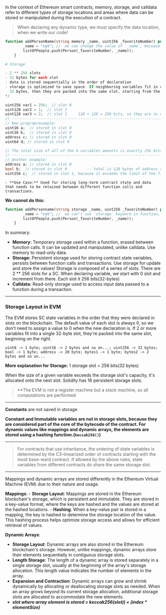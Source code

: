In the context of Ethereum smart contracts, memory, storage, and calldata refer to different types of storage locations and areas where data can be stored or manipulated during the execution of a contract.

> When declaring any dynamic type, we must specify the data location, when we write our code!

```php
function addPersonName(string memory _name, uint256 _favoriteNumber) public {
		_name = "cat"; //  we can change the value of `_name`, becuase we use `memory`, not `calldata`
        listOfPeople.push(Person(_favoriteNumber, _name));
    }
```

```php
# Storage

- 2 ** 256 slots
- 32 bytes for each slot
- data is stored sequentially in the order of declaration
- storage is optimized to save space. If neighboring variables fit in a single
  32 bytes, then they are packed into the same slot, starting from the right
*/
```
```php
uint256 var1 = 256;  // slot 0
uint128 var2 = 1;  // slot 1
uint128 var3 = 2;  // slot 1     128 + 128 = 256 bits, so they are in one slot
// -------------------------------------------------------------------------------
// New program/example:
uint16 a;  // stored in slot 0
uint16 b;  // stored in slot 0
address c; // stored in slot 0
uint64 d; // stored in slot 0

// The total size of all of the 4 variables amounts is exactly 256 bits, which mean that they get packed into one single storage slot
// -------------------------------------------------------------------------------
// Another example:
address a; // stored in slot 0
bool b;  // stored in slot 0         -- total is 128 bytes of address and boolean value
uint256 c;  // stored in slot 1, because it exceeds the limit of the first slot
```
    - **Use Case:** Used for storing long-term contract state and data that needs to be retained between different function calls and transactions.

**We cannot do this:**
```php
function addPersonname(string storage _name, uint256 _favoriteNumber) public {
		_name = "cat"; //  we can't use `storage` keyword in function, because in function we'll use state variable `_name` in a short period of time(within a function call). Storage is persistent storing location!
        listOfPeople.push(Person(_favoriteNumber, _name));
    }
```

In summary:

- **Memory:** Temporary storage used within a function, erased between function calls. It can be updated and manipulated, unlike calldata. Use memory to read-only data.
- **Storage:** Persistent storage used for storing contract state variables, persists between function calls and transactions. Use storage for update and store the values! Storage is composed of a series of slots. There are 2 ** 256 slots for a SC. When declaring variable, we start with 0 slot and increment from there. Each slot it 256 bits(32-bytes)
- **Calldata:** Read-only storage used to access input data passed to a function during a transaction.

****
### Storage Layout in EVM

The EVM stores SC state variables in the order that they were declared in slots on the blockchain. The default value of each slot is always 0, so we don't need to assign a value to 0 when the new declaration is.
If 2 or more variables fit into a single 32-byte slot, they're packed into the same slot, beginning on the right.

`uint8 -> 1 byte; uint16 -> 2 bytes and so on...; uint256 -> 32 bytes; bool -> 1 byte; address -> 20 byte; bytes1 -> 1 byte; bytes2 -> 2 bytes and so on...`

**More explanation for Storage:**
1 storage slot = 256 bits(32 bytes)

When the size of a given variable exceeds the storage slot's capacity, it's allocated onto the next slot. Solidity has 16 persistent storage slots.

> **The EVM is not a register machine but a stack machine, so all computations are performed 
****
**Constants** are not saved in storage

**Constant and Immutable variables are not in storage slots, because they are considered part of the core of the bytecode of the contract. For dynamic values like mappings and dynamic arrays, the elements are stored using a hashing function.(`keccak256()`)**
****
> For contracts that use inheritance, the ordering of state variables is determined by the C3-linearized order of contracts starting with the most base-ward contract. If allowed by the above rules, state variables from different contracts do share the same storage slot.
****
Mappings and dynamic arrays are stored differently in the Ethereum Virtual Machine (EVM) due to their nature and usage.

**Mappings**:
    - **Storage Layout**: Mappings are stored in the Ethereum blockchain's storage, which is persistent and immutable. They are stored in a key-value format, where the keys are hashed and the values are stored at the hashed locations.
    - **Hashing**: When a key-value pair is stored in a mapping, the key is hashed to determine the storage location of the value. This hashing process helps optimize storage access and allows for efficient retrieval of values.

**Dynamic Arrays**:
- **Storage Layout**: Dynamic arrays are also stored in the Ethereum blockchain's storage. However, unlike mappings, dynamic arrays store their elements sequentially in contiguous storage slots.
- **Length Storage**: The length of a dynamic array is stored separately in a single storage slot, usually at the beginning of the array's storage allocation. This length value indicates the number of elements in the array.
- **Expansion and Contraction**: Dynamic arrays can grow and shrink dynamically by allocating or deallocating storage slots as needed. When an array grows beyond its current storage allocation, additional storage slots are allocated to accommodate the new elements.
- ***slot where array element is stored = keccak256(slot)) + (index * elementSize)***